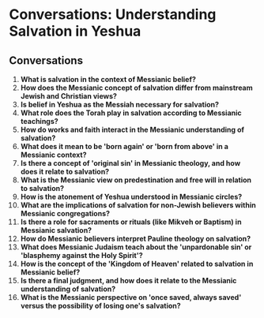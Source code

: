 # Conversations: Understanding Salvation in Yeshua

## Conversations

1. **What is salvation in the context of Messianic belief?**
2. **How does the Messianic concept of salvation differ from mainstream Jewish and Christian views?**
3. **Is belief in Yeshua as the Messiah necessary for salvation?**
4. **What role does the Torah play in salvation according to Messianic teachings?**
5. **How do works and faith interact in the Messianic understanding of salvation?**
6. **What does it mean to be 'born again' or 'born from above' in a Messianic context?**
7. **Is there a concept of 'original sin' in Messianic theology, and how does it relate to salvation?**
8. **What is the Messianic view on predestination and free will in relation to salvation?**
9. **How is the atonement of Yeshua understood in Messianic circles?**
10. **What are the implications of salvation for non-Jewish believers within Messianic congregations?**
11. **Is there a role for sacraments or rituals (like Mikveh or Baptism) in Messianic salvation?**
12. **How do Messianic believers interpret Pauline theology on salvation?**
13. **What does Messianic Judaism teach about the 'unpardonable sin' or 'blasphemy against the Holy Spirit'?**
14. **How is the concept of the 'Kingdom of Heaven' related to salvation in Messianic belief?**
15. **Is there a final judgment, and how does it relate to the Messianic understanding of salvation?**
16. **What is the Messianic perspective on 'once saved, always saved' versus the possibility of losing one's salvation?**